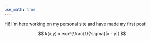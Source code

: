 ```yaml
---
use_math: true
---
```


Hi! I'm here working on my personal site and have made my first post!

$$ 
k(x,y) = exp^{\frac{1}{\sigma}|x - y|} 
$$
